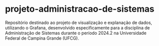 # projeto-administracao-de-sistemas
Repositório destinado ao projeto de visualização e explanação de dados, utilizando o Grafana, desenvolvido especificamente para a disciplina de Administração de Sistemas  durante o período 2024.2 na Universidade Federal de Campina Grande (UFCG).
